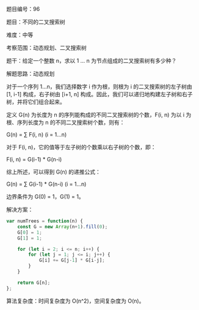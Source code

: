 题目编号：96

题目：不同的二叉搜索树

难度：中等

考察范围：动态规划、二叉搜索树

题干：给定一个整数 n，求以 1 ... n 为节点组成的二叉搜索树有多少种？

解题思路：动态规划

对于一个序列 1...n，我们选择数字 i 作为根，则根为 i 的二叉搜索树的左子树由 [1, i-1] 构成，右子树由 [i+1, n] 构成。因此，我们可以递归地构建左子树和右子树，并将它们组合起来。

定义 G(n) 为长度为 n 的序列能构成的不同二叉搜索树的个数，F(i, n) 为以 i 为根、序列长度为 n 的不同二叉搜索树个数，则有：

G(n) = ∑ F(i, n) (i = 1...n)

对于 F(i, n)，它的值等于左子树的个数乘以右子树的个数，即：

F(i, n) = G(i-1) * G(n-i)

综上所述，可以得到 G(n) 的递推公式：

G(n) = ∑ G(i-1) * G(n-i) (i = 1...n)

边界条件为 G(0) = 1，G(1) = 1。

解决方案：

```javascript
var numTrees = function(n) {
    const G = new Array(n+1).fill(0);
    G[0] = 1;
    G[1] = 1;

    for (let i = 2; i <= n; i++) {
        for (let j = 1; j <= i; j++) {
            G[i] += G[j-1] * G[i-j];
        }
    }

    return G[n];
};
```

算法复杂度：时间复杂度为 O(n^2)，空间复杂度为 O(n)。